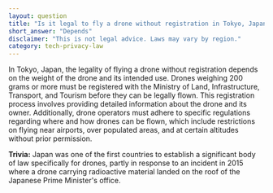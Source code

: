 ```yaml
---
layout: question
title: "Is it legal to fly a drone without registration in Tokyo, Japan?"
short_answer: "Depends"
disclaimer: "This is not legal advice. Laws may vary by region."
category: tech-privacy-law
---
```

In Tokyo, Japan, the legality of flying a drone without registration depends on the weight of the drone and its intended use. Drones weighing 200 grams or more must be registered with the Ministry of Land, Infrastructure, Transport, and Tourism before they can be legally flown. This registration process involves providing detailed information about the drone and its owner. Additionally, drone operators must adhere to specific regulations regarding where and how drones can be flown, which include restrictions on flying near airports, over populated areas, and at certain altitudes without prior permission.

**Trivia:** Japan was one of the first countries to establish a significant body of law specifically for drones, partly in response to an incident in 2015 where a drone carrying radioactive material landed on the roof of the Japanese Prime Minister's office.
